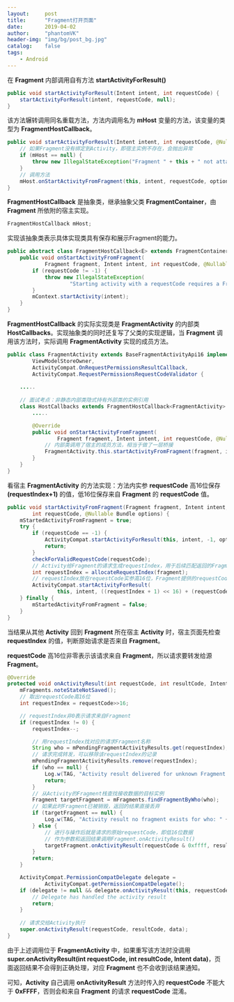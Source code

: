 ```yaml
---
layout:     post
title:      "Fragment打开页面"
date:       2019-04-02
author:     "phantomVK"
header-img: "img/bg/post_bg.jpg"
catalog:    false
tags:
    - Android
---
```


在 __Fragment__ 内部调用自有方法 __startActivityForResult()__

```java
public void startActivityForResult(Intent intent, int requestCode) {
    startActivityForResult(intent, requestCode, null);
}
```

该方法辗转调用同名重载方法，方法内调用名为 __mHost__ 变量的方法，该变量的类型为 __FragmentHostCallback__。

```java
public void startActivityForResult(Intent intent, int requestCode, @Nullable Bundle options) {
    // 如果Fragment没有绑定到Activity，即宿主实例不存在，会抛出异常
    if (mHost == null) {
        throw new IllegalStateException("Fragment " + this + " not attached to Activity");
    }
    // 调用方法
    mHost.onStartActivityFromFragment(this, intent, requestCode, options);
}
```

__FragmentHostCallback__ 是抽象类，继承抽象父类 __FragmentContainer__，由 __Fragment__ 所依附的宿主实现。


```java
FragmentHostCallback mHost;
```

实现该抽象类表示具体实现类具有保存和展示Fragment的能力。

```java
public abstract class FragmentHostCallback<E> extends FragmentContainer {
    public void onStartActivityFromFragment(
            Fragment fragment, Intent intent, int requestCode, @Nullable Bundle options) {
        if (requestCode != -1) {
            throw new IllegalStateException(
                    "Starting activity with a requestCode requires a FragmentActivity host");
        }
        mContext.startActivity(intent);
    }
}
```

__FragmentHostCallback__ 的实际实现类是 __FragmentActivity__ 的内部类 __HostCallbacks__。实现抽象类的同时还复写了父类的实现逻辑，当 __Fragment__ 调用该方法时，实际调用 __FragmentActivity__ 实现的成员方法。

```java
public class FragmentActivity extends BaseFragmentActivityApi16 implements
        ViewModelStoreOwner,
        ActivityCompat.OnRequestPermissionsResultCallback,
        ActivityCompat.RequestPermissionsRequestCodeValidator {
            
    .....
        
    // 面试考点：非静态内部类隐式持有外部类的实例引用
    class HostCallbacks extends FragmentHostCallback<FragmentActivity> {
        .....

        @Override
        public void onStartActivityFromFragment(
                Fragment fragment, Intent intent, int requestCode, @Nullable Bundle options) {
            // 内部类调用了宿主的成员方法，相当于做了一层桥接
            FragmentActivity.this.startActivityFromFragment(fragment, intent, requestCode, options);
        }
    }
}
```

看宿主 __FragmentActivity__ 的方法实现：方法内实参 __requestCode__ 高16位保存 __(requestIndex+1)__ 的值，低16位保存来自 __Fragment__ 的 __requestCode__ 值。

```java
public void startActivityFromFragment(Fragment fragment, Intent intent,
        int requestCode, @Nullable Bundle options) {
    mStartedActivityFromFragment = true;
    try {
        if (requestCode == -1) {
            ActivityCompat.startActivityForResult(this, intent, -1, options);
            return;
        }
        checkForValidRequestCode(requestCode);
        // Activity给Fragment的请求生成requestIndex，用于后续匹配返回的Fragment
        int requestIndex = allocateRequestIndex(fragment);
        // requestIndex放在requestCode实参高16位，Fragment提供的requestCode放在实参低16位
        ActivityCompat.startActivityForResult(
                this, intent, ((requestIndex + 1) << 16) + (requestCode & 0xffff), options);
    } finally {
        mStartedActivityFromFragment = false;
    }
}
```

当结果从其他 __Activity__ 回到 __Fragment__ 所在宿主 __Activity__ 时，宿主页面先检查 __requestIndex__ 的值，判断原始请求是否来自 __Fragment__。

__requestCode__ 高16位非零表示该请求来自 __Fragment__，所以请求要转发给源 __Fragment__。

```java
@Override
protected void onActivityResult(int requestCode, int resultCode, Intent data) {
    mFragments.noteStateNotSaved();
    // 取出requestCode高16位
    int requestIndex = requestCode>>16;

    // requestIndex非0表示请求来自Fragment
    if (requestIndex != 0) {
        requestIndex--;

        // 用requestIndex找对应的请求Fragment名称
        String who = mPendingFragmentActivityResults.get(requestIndex);
        // 请求完成转发，可以移除该requestIndex的记录
        mPendingFragmentActivityResults.remove(requestIndex);
        if (who == null) {
            Log.w(TAG, "Activity result delivered for unknown Fragment.");
            return;
        }
        // 从Activity的Fragment栈查找接收数据的目标实例
        Fragment targetFragment = mFragments.findFragmentByWho(who);
        // 如果此时Fragment已被销毁，返回的结果直接丢弃
        if (targetFragment == null) {
            Log.w(TAG, "Activity result no fragment exists for who: " + who);
        } else {
            // 进行与操作后就是请求的原始requestCode，即低16位数据
            // 作为参数和返回结果调用Fragment.onActivityResult()
            targetFragment.onActivityResult(requestCode & 0xffff, resultCode, data);
        }
        return;
    }

    ActivityCompat.PermissionCompatDelegate delegate =
            ActivityCompat.getPermissionCompatDelegate();
    if (delegate != null && delegate.onActivityResult(this, requestCode, resultCode, data)) {
        // Delegate has handled the activity result
        return;
    }
  
    // 请求交给Activity执行
    super.onActivityResult(requestCode, resultCode, data);
}
```

由于上述调用位于 __FragmentActivity__ 中，如果重写该方法时没调用 __super.onActivityResult(int requestCode, int resultCode, Intent data)__，页面返回结果不会得到正确处理，对应 __Fragment__ 也不会收到该结果通知。

可知，__Activity__ 自己调用 __onActivityResult__ 方法时传入的 __requestCode__ 不能大于 __0xFFFF__，否则会和来自 __Fragment__ 的请求 __requestCode__ 混淆。